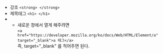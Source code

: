 * 강조 ```<strong> </strong>```
* 제목태그 ```<h1> </h1>```
* - 새로운 창에서 열게 해주려면   
```<a href="https://developer.mozilla.org/ko/docs/Web/HTML/Element/a" target="_blank">a 태그</a>```   
즉, target="_blank" 를 적어주면 된다.
